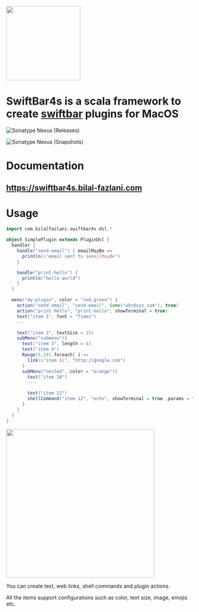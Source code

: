 <a href="https://swiftbar4s.bilal-fazlani.com">
  <img src="docs/images/logo-svg.svg" width=200 />
</a>

# SwiftBar4s is a scala framework to create [swiftbar](https://github.com/swiftbar/SwiftBar) plugins for MacOS

![Sonatype Nexus (Releases)](https://img.shields.io/nexus/r/com.bilal-fazlani/swiftbar4s_3?color=green&label=RELEASE%20VERSION&server=https%3A%2F%2Foss.sonatype.org&style=for-the-badge)

![Sonatype Nexus (Snapshots)](https://img.shields.io/nexus/s/com.bilal-fazlani/swiftbar4s_3?label=SNAPSHOT%20VERSION&server=https%3A%2F%2Foss.sonatype.org&style=for-the-badge)

# Documentation

## https://swiftbar4s.bilal-fazlani.com

# Usage

```scala
import com.bilalfazlani.swiftbar4s.dsl.*

object SimplePlugin extends PluginDsl {
  handler {
    handle("send-email") { emailMayBe =>
      println(s"email sent to $emailMayBe")
    }

    handle("print-hello") {
      println("hello world")
    }
  }

  menu("my-plugin", color = "red,green") {
    action("send email", "send-email", Some("abc@xyz.com"), true)
    action("print hello", "print-hello", showTerminal = true)
    text("item 1", font = "Times")
    ---

    text("item 2", textSize = 15)
    subMenu("submenu"){
      text("item 3", length = 4)
      text("item 4")
      Range(5,10).foreach{ i =>
        link(s"item $i", "http://google.com")
      }
      subMenu("nested", color = "orange"){
        text("item 10")
        ---

        text("item 11")
        shellCommand("item 12", "echo", showTerminal = true ,params = "hello world", "sds")
      }
    }
  }
}
```

<img src="docs/images/demo.png" width=400 />

You can create text, web links, shell commands and plugin actions.

All the items support configurations such as color, text size, image, emojis etc.
